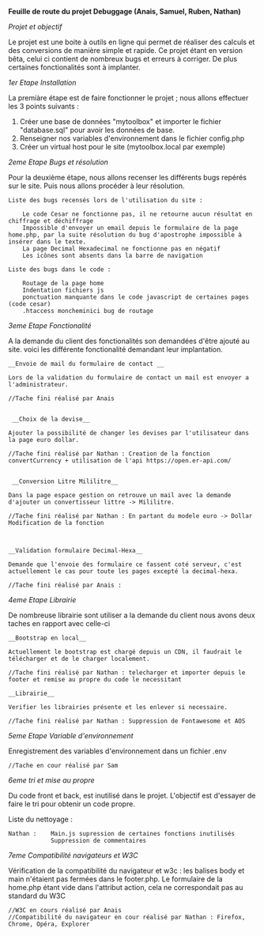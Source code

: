 
**Feuille de route du projet Debuggage (Anais, Samuel, Ruben, Nathan)**


*Projet et objectif*

Le projet est une boite à outils en ligne qui permet de réaliser des calculs et des conversions de manière simple et rapide. 
Ce projet étant en version bêta, celui ci contient de nombreux bugs et erreurs à corriger. De plus certaines fonctionalités sont à implanter.




*1er Etape  Installation*


La premiàre étape est de faire fonctionner le projet ; nous allons effectuer les 3 points suivants :

1. Créer une base de données "mytoolbox" et importer le fichier "database.sql" pour avoir les données de base.
2. Renseigner nos variables d'environnement dans le fichier config.php
3. Créer un virtual host pour le site (mytoolbox.local par exemple)




*2eme Etape Bugs et résolution*


Pour la deuxième étape, nous allons recenser les différents bugs repérés sur le site. Puis nous allons procéder à leur résolution.

    Liste des bugs recensés lors de l'utilisation du site :

        Le code Cesar ne fonctionne pas, il ne retourne aucun résultat en chiffrage et déchiffrage
        Impossible d'envoyer un email depuis le formulaire de la page home.php, par la suite résolution du bug d'apostrophe impossible à insérer dans le texte.
        La page Decimal Hexadecimal ne fonctionne pas en négatif
        Les icônes sont absents dans la barre de navigation

    Liste des bugs dans le code :

        Routage de la page home         
        Indentation fichiers js
        ponctuation manquante dans le code javascript de certaines pages (code cesar)
        .htaccess moncheminici bug de routage




*3eme Etape Fonctionalité*


A la demande du client des fonctionalités son demandées d'être ajouté au site. voici les différente fonctionalité demandant leur implantation. 


    __Envoie de mail du formulaire de contact __

    Lors de la validation du formulaire de contact un mail est envoyer a l'administrateur.

    //Tache fini réalisé par Anais


     __Choix de la devise__

    Ajouter la possibilité de changer les devises par l'utilisateur dans la page euro dollar.

    //Tache fini réalisé par Nathan : Creation de la fonction convertCurrency + utilisation de l'api https://open.er-api.com/


     __Conversion Litre Mililitre__

    Dans la page espace gestion on retrouve un mail avec la demande d'ajouter un convertisseur littre -> Mililitre.

    //Tache fini réalisé par Nathan : En partant du modele euro -> Dollar Modification de la fonction



    __Validation formulaire Decimal-Hexa__

    Demande que l'envoie des formulaire ce fassent coté serveur, c'est actuellement le cas pour toute les pages excepté la decimal-hexa.

    //Tache fini réalisé par Anais :




*4eme Etape Librairie*


De nombreuse librairie sont utiliser a la demande du client nous avons deux taches en rapport avec celle-ci

    __Bootstrap en local__

    Actuellement le bootstrap est chargé depuis un CDN, il faudrait le télécharger et de le charger localement.

    //Tache fini réalisé par Nathan : telecharger et importer depuis le footer et remise au propre du code le necessitant

    __Librairie__

    Verifier les librairies présente et les enlever si necessaire.

    //Tache fini réalisé par Nathan : Suppression de Fontawesome et AOS




*5eme Etape Variable d'environnement*


Enregistrement des variables d'environnement dans un fichier .env

    //Tache en cour réalisé par Sam



*6eme tri et mise au propre*


Du code front et back, est inutilisé dans le projet. L'objectif est d'essayer de faire le tri pour obtenir un code propre. 

Liste du nettoyage : 

    Nathan :    Main.js supression de certaines fonctions inutilisés
                Suppression de commentaires




*7eme Compatibilité navigateurs et W3C*

Vérification de la compatibilité du navigateur et w3c : les balises body et main n'étaient pas fermées dans le footer.php.
Le formulaire de la home.php étant vide dans l'attribut action, cela ne correspondait pas au standard du W3C

    //W3C en cours réalisé par Anais
    //Compatibilité du navigateur en cour réalisé par Nathan : Firefox, Chrome, Opéra, Explorer

    
